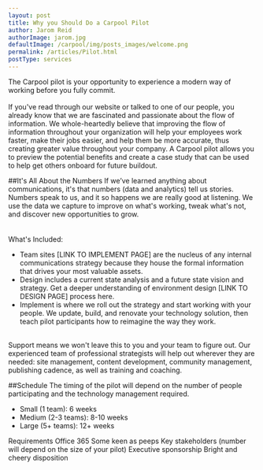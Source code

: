 ```yaml
---
layout: post
title: Why you Should Do a Carpool Pilot
author: Jarom Reid
authorImage: jarom.jpg
defaultImage: /carpool/img/posts_images/welcome.png
permalink: /articles/Pilot.html
postType: services
---
```

The Carpool pilot is your opportunity to experience a modern way of working before you fully commit.
<br>
<br>
If you've read through our website or talked to one of our people, you already know that we are fascinated and passionate about the flow of information. We whole-heartedly believe that improving the flow of information throughout your organization will help your employees work faster, make their jobs easier, and help them be more accurate, thus creating greater value throughout your company. A Carpool pilot allows you to preview the potential benefits and create a case study that can be used to help get others onboard for future buildout.  

##It's All About the Numbers
If we’ve learned anything about communications, it's that numbers (data and analytics) tell us stories. Numbers speak to us, and it so happens we are really good at listening. We use the data we capture to improve on what's working, tweak what's not, and discover new opportunities to grow.  
<br><br>
What's Included:   

-  Team sites [LINK TO IMPLEMENT PAGE] are the nucleus of any internal communications strategy because they house the formal information that drives your most valuable assets.
-  Design includes a current state analysis and a future state vision and strategy. Get a deeper understanding of environment design [LINK TO DESIGN PAGE] process here.
-  Implement is where we roll out the strategy and start working with your people. We update, build, and renovate your technology solution, then teach pilot participants how to reimagine the way they work.

<br>
Support means we won't leave this to you and your team to figure out. Our experienced team of professional strategists will help out wherever they are needed: site management, content development, community management, publishing cadence, as well as training and coaching.  

##Schedule
The timing of the pilot will depend on the number of people participating and the technology management required.  

-  Small (1 team): 6 weeks
-  Medium (2-3 teams): 8-10 weeks  
-  Large (5+ teams): 12+ weeks

Requirements
Office 365
Some keen as peeps
Key stakeholders (number will depend on the size of your pilot)
Executive sponsorship
Bright and cheery disposition
